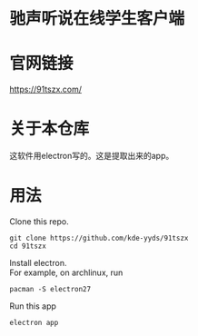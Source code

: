 # 驰声听说在线学生客户端
# 官网链接
https://91tszx.com/
# 关于本仓库
这软件用electron写的。这是提取出来的app。
# 用法
Clone this repo.
```
git clone https://github.com/kde-yyds/91tszx
cd 91tszx
```
Install electron.  
For example, on archlinux, run 
```
pacman -S electron27
```
Run this app
```
electron app
```
